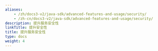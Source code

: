 ```yaml
---
aliases:
    - /zh/docs3-v2/java-sdk/advanced-features-and-usage/security/
    - /zh-cn/docs3-v2/java-sdk/advanced-features-and-usage/security/
description: 提升服务安全性
linkTitle: 提升安全性
title: 提升服务安全性
type: docs
weight: 4
---
```

